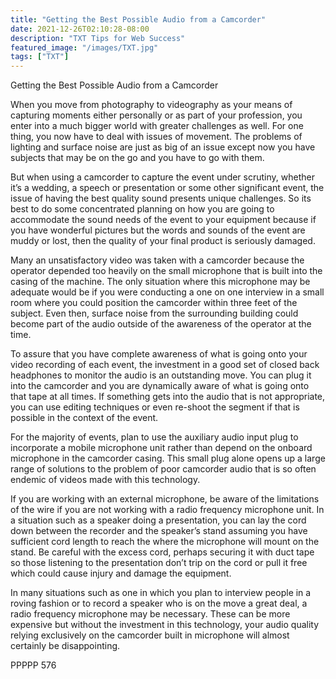 ```yaml
---
title: "Getting the Best Possible Audio from a Camcorder"
date: 2021-12-26T02:10:28-08:00
description: "TXT Tips for Web Success"
featured_image: "/images/TXT.jpg"
tags: ["TXT"]
---
```


Getting the Best Possible Audio from a Camcorder 

When you move from photography to videography as your means of capturing moments either personally or as part of your profession, you enter into a much bigger world with greater challenges as well.  For one thing, you now have to deal with issues of movement.  The problems of lighting and surface noise are just as big of an issue except now you have subjects that may be on the go and you have to go with them.

But when using a camcorder to capture the event under scrutiny, whether it’s a wedding, a speech or presentation or some other significant event, the issue of having the best quality sound presents unique challenges.  So its best to do some concentrated planning on how you are going to accommodate the sound needs of the event to your equipment because if you have wonderful pictures but the words and sounds of the event are muddy or lost, then the quality of your final product is seriously damaged.

Many an unsatisfactory video was taken with a camcorder because the operator depended too heavily on the small microphone that is built into the casing of the machine.  The only situation where this microphone may be adequate would be if you were conducting a one on one interview in a small room where you could position the camcorder within three feet of the subject.  Even then, surface noise from the surrounding building could become part of the audio outside of the awareness of the operator at the time.

To assure that you have complete awareness of what is going onto your video recording of each event, the investment in a good set of closed back headphones to monitor the audio is an outstanding move.  You can plug it into the camcorder and you are dynamically aware of what is going onto that tape at all times.  If something gets into the audio that is not appropriate, you can use editing techniques or even re-shoot the segment if that is possible in the context of the event.

For the majority of events, plan to use the auxiliary audio input plug to incorporate a mobile microphone unit rather than depend on the onboard microphone in the camcorder casing.  This small plug alone opens up a large range of solutions to the problem of poor camcorder audio that is so often endemic of videos made with this technology.

If you are working with an external microphone, be aware of the limitations of the wire if you are not working with a radio frequency microphone unit.  In a situation such as a speaker doing a presentation, you can lay the cord down between the recorder and the speaker’s stand assuming you have sufficient cord length to reach the where the microphone will mount on the stand.  Be careful with the excess cord, perhaps securing it with duct tape so those listening to the presentation don’t trip on the cord or pull it free which could cause injury and damage the equipment.

In many situations such as one in which you plan to interview people in a roving fashion or to record a speaker who is on the move a great deal, a radio frequency microphone may be necessary.  These can be more expensive but without the investment in this technology, your audio quality relying exclusively on the camcorder built in microphone will almost certainly be disappointing.

PPPPP 576
 
